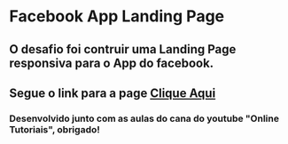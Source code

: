 # Facebook App Landing Page
## O desafio foi contruir uma Landing Page responsiva para o App do facebook.
## Segue o link para a page <a href="https://felipethiago21.github.io/FacebookAppLandingPage/">Clique Aqui</a>
### Desenvolvido junto com as aulas do cana do youtube "Online Tutoriais", obrigado!
